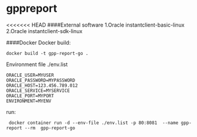 # gppreport
<<<<<<< HEAD
####External software
    1.Oracle instantclient-basic-linux 
    2.Oracle instantclient-sdk-linux
    
####Docker
Docker build:
```
docker build -t gpp-report-go .
```
Environment file ./env.list
```
ORACLE_USER=MYUSER
ORACLE_PASSWORD=MYPASSWORD
ORACLE_HOST=123.456.789.012
ORACLE_SERVICE=MYSERVICE
ORACLE_PORT=MYPORT
ENVIRONMENT=MYENV
```

run:
```
 docker container run -d --env-file ./env.list -p 80:8081  --name gpp-report --rm  gpp-report-go
```
